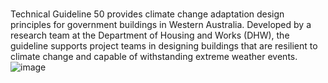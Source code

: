 # 
Technical Guideline 50 provides climate change adaptation design principles for government buildings in Western Australia. Developed by a research team at the Department of Housing and Works (DHW), the guideline supports project teams in designing buildings that are resilient to climate change and capable of withstanding extreme weather events.
![image](https://github.com/user-attachments/assets/b6c5c1ab-6df2-41b2-bb86-a3970c66ddf4)
